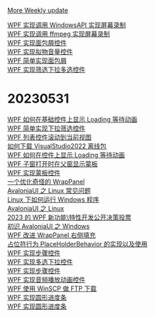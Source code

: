  [More Weekly update](https://mp.weixin.qq.com/mp/appmsgalbum?__biz=MzAwMzI4Nzc5Mg==&action=getalbum&album_id=1785824210196463617&scene=173&from_msgid=2647484896&from_itemidx=1&count=3&nolastread=1#wechat_redirect)
 
 [WPF 实现调用 WindowsAPI 实现屏幕录制](https://mp.weixin.qq.com/s/QNV_asnBocdk9iJUw8nOXA)   
 [WPF 实现调用 ffmpeg 实现屏幕录制](https://mp.weixin.qq.com/s/tPj0fUmCT_UiDYu2_35UkA)   
 [WPF 实现面包屑控件](https://mp.weixin.qq.com/s/fs4TcsjxA_JLrJ7_TWuzpg)   
 [WPF 实现拟物音量控件](https://mp.weixin.qq.com/s/dYgONCzy7awbMKB0eOlawA)  
 [WPF 简单实现面包屑](https://mp.weixin.qq.com/s/XwiS4hafwmC1ZnTDUJdjEA)   
 [WPF 实现筛选下拉多选控件](https://mp.weixin.qq.com/s/jY4DGCK894i--ZO6dMI19w)   
 
# 20230531

 [WPF 如何在基础控件上显示 Loading 等待动画](https://mp.weixin.qq.com/s/n9zStOH25f0jh6rfUxqnvA)   
 [WPF 简单实现下拉筛选控件](https://mp.weixin.qq.com/s/jPHoG-D8Uzy_0bvANp7yCg)    
 [WPF 列表控件滚动到当前视图](https://mp.weixin.qq.com/s/xg7_IL9THyCPIalwvOP8eA)    
   [如何下载 VisualStudio2022 离线包](https://mp.weixin.qq.com/s?__biz=MzAwMzI4Nzc5Mg==&mid=2647489913&idx=2&sn=06cde4ed5e59951c584fc0782d36d763&chksm=8304a2e6b4732bf0357cc18e735f19da1acbb479e7709965dde4662be2abcacc005e0cf97cd8&cur_album_id=1785824210196463617&scene=189&key=e5ad1fac7af1067916c60649bdad2620634985d02dfcd4b5b4237b1c0409d8500446f1b0de3a91f1d14eb50f0ffaa845b362c8ef07c90a0bb5189c997a0e1c7f6a17eb8f5bd2ecda4a337c2f1f312c00efc42e9ab90209c5500369ca5bc3bb22558ec37dffbd1eb34cae95e8a35a36fd495ef937fe2726e743366e86157d92ce&ascene=0&uin=MjE2NjYzMDc1&devicetype=Windows+10+x64&version=6309001c&lang=zh_CN&countrycode=CN&exportkey=n_ChQIAhIQ7yCAh3%2FoEoNK1N%2B86KtqshLXAQIE97dBBAEAAAAAAH0iMqNUBdMAAAAOpnltbLcz9gKNyK89dVj0I%2F9ISEqgBY3JlHD4GMAPKXYt2oPQOclAkMx1uOZU7arwpE3Jz0ZkpR%2B9RNn3iAsIduQV0wql4bnLUOlkJbmsMVfz9%2BDnX1P%2B84piiQTf1TpezjoXV2Erh7%2Fpfi%2BwNifuSZQXjI5T15hVxBKozXcVw4TZE2rizdaBjBVq2Cb1jc7%2Bi5cAUECDK4SYaadbig0nwXo073G27e2Tf%2F70F%2Fbx9qJwhSAWGxYehEQrQhcwpQ7o&acctmode=0&pass_ticket=YEAE1mIq5ZxaVj7fV5c4UrMDNchDuUEuS7C9%2F11sEj2zG09Aap5E2FIrORzEOlXsirds8YNG8SuT217Jlpl3Yg%3D%3D&wx_header=1&fontgear=2)    
   [WPF 如何在控件上显示 Loading 等待动画](https://mp.weixin.qq.com/s?__biz=MzAwMzI4Nzc5Mg==&mid=2647489834&idx=2&sn=1218831a89ea2e4d3955b0bea3b7ba0d&chksm=8304a2b5b4732ba36adfb9a9d94513ef653c88b21789c7f42acd054826a7553e22c89d203416&cur_album_id=1785824210196463617&scene=189&key=3d3c49dfeba840aeae67c6ab846fb2000a0599c2e6fc36e96099a490a7355b5e12ef96235f0a50de2812e8c49ba01ffb6c53fcb30e242f9d45c53c1245d9b003d660ecddc11411f58eb54fb7dcfb1ae40dd5edb5f432ed16f4f245689877996f8ebeb00bb9609a8ed9ca941b100382c5aa012b0f66c0b84e484e5e29d60cf7b0&ascene=0&uin=MjE2NjYzMDc1&devicetype=Windows+10+x64&version=6309001c&lang=zh_CN&countrycode=CN&exportkey=n_ChQIAhIQFx1%2F3HKlF%2BCLY%2Bga496I1xLXAQIE97dBBAEAAAAAAI%2FCDvIq%2Fd0AAAAOpnltbLcz9gKNyK89dVj0nxHilTuul%2FwU7WtjcBXqA0S%2BSfX7gdD6iM3BNiRuYSOsA0htdhFidJL%2Fw07Cqpvmq2IjzDTmFLI5Tm5CxFfQnWyh%2FKBvr0wnrpxu7ZmSvvRNJ%2F2lTXPcK1cTlnSsqiGrXmxFKFMgOy2gvuRVcfqMhSSjmOAdw9e2X7TqkLbOTVzxFkuqA7IW5pbp%2BiAjwaBegfEa97iO6zlweDwaPhlTdAwd%2BL4ArwkLEMRxZbA1wqLz&acctmode=0&pass_ticket=YEAE1mIq5ZxaVj7fV5c4UrMDNchDuUEuS7C9%2F11sEj1%2BMDxQvYc0X3XEvSodtTXdX%2B%2BjoFiLRVeiEDfWmj5jiQ%3D%3D&wx_header=1&fontgear=2)     
  [WPF 子窗打开时在父窗显示蒙板](https://mp.weixin.qq.com/s?__biz=MzAwMzI4Nzc5Mg==&mid=2647489787&idx=2&sn=cee50f7008c9031377dc8779aa9ef872&chksm=8304a364b4732a72e1236d40bf996d01176fba0dc8743061ba04a8f2ceedf52bc17fb3c1b79f&cur_album_id=1785824210196463617&scene=189&key=20257ef76534e40661d9f388d6446991d4c06be88bc3cee7fe484b5f466b407ef9396d9b123385b4090f036b9eae310e32c972e306bdab236fa30cbf159afcd08614c89eb56530c00dbf1f1bb9d037d631d16b15ed80ffdb530fd2a323b0a4d1cb42982b9d2b05bbda4060d7914a23a37aa47e0c0867b0fcbbf8834a3a20d232&ascene=0&uin=MjE2NjYzMDc1&devicetype=Windows+10+x64&version=6309001c&lang=zh_CN&countrycode=CN&exportkey=n_ChQIAhIQe62lhMNu7gudbPZWCSOnbRLXAQIE97dBBAEAAAAAAJ6rOcH7i5oAAAAOpnltbLcz9gKNyK89dVj04au9qCkghZSkXCBvKzx8ubBdD5B761MaTw0dLYivv%2FdudAyOQVGwTEr8iL%2BgXfUvu5vHeDivdlYoX1Q67Mo%2Bpgbco9MJi2QaQm%2FOTbmRonsejue%2FZmcYJvOpssvjT5OKLpV0ouQjMWfriTPSsM%2FFstCgtFVj%2BYWOvtF2CK9y6JIYf7h5Nq0whXnLwJIzjN7S%2BHR%2FrQB8ixClnAFR1vIySAmP%2FOhno%2F2JY%2FiT8vSzSyPv&acctmode=0&pass_ticket=YEAE1mIq5ZxaVj7fV5c4UrMDNchDuUEuS7C9%2F11sEj3lcb0dupbG27KWfJpa7pOyztySkryhyZZm1h6I%2BidiOw%3D%3D&wx_header=1&fontgear=2)     
  [WPF 实现蒙板控件](https://mp.weixin.qq.com/s?__biz=MzAwMzI4Nzc5Mg==&mid=2647489764&idx=1&sn=bbc58949dcad3b95e5b11da8bbb864e9&chksm=8304a37bb4732a6de8255684ba61331a9d8330ca5a7b38f91888256fc729a54dc80e00fe0fb5&cur_album_id=1785824210196463617&scene=189&key=d2868b97ded6928dfcd1bb05c51ea8745a1434903240a0bedcca0b07e88539a11cdd46369aabdf980a84941c1f172be0759b3031ad9ee5460cdba640eb4b3ac3c56b97f67c817c52e5b3935bf2dfde26eda5f531431defaed0785057d5c96587a58dbf0f7e2639c228bc3a04b713bda281b66eeeba5a4db961ac9d62f5758ec7&ascene=0&uin=MjE2NjYzMDc1&devicetype=Windows+10+x64&version=6309001c&lang=zh_CN&countrycode=CN&exportkey=n_ChQIAhIQassdn6x8Sqo%2FiB%2F56LrSrhLXAQIE97dBBAEAAAAAAI8yMAHE%2FE4AAAAOpnltbLcz9gKNyK89dVj0IKA%2F7b75fy5L774sw1NBkaYl40QXBIfLqSztFP1WAyo1861yCwnfX1RcXpTDY%2FRYXiCKGYIMKRjyoRIPDywYafGO4agdA0g6iXeeupBgcarkk%2BlS%2FUahQmPwPlpX80khjoEwPBHCptwQuLwxtirlmpXv639GCARbdDVOEnK3qQZv%2BAg0v3qaZa4sEzo12QA15PctgSLPk%2FT406picBRTe1Ds0%2BZjOiLAYVUDVCowhyTM&acctmode=0&pass_ticket=YEAE1mIq5ZxaVj7fV5c4UrMDNchDuUEuS7C9%2F11sEj0Eo34g93eOc0w5wCr6C%2FpcBQDT8qYFTPbefK9BZF3E%2FQ%3D%3D&wx_header=1&fontgear=2)     
  [一个优化奇怪的 WrapPanel](https://mp.weixin.qq.com/s?__biz=MzAwMzI4Nzc5Mg==&mid=2647489740&idx=2&sn=2023f93994af96773ccf4db1008f548f&chksm=8304a353b4732a4521974b30833188436f8f53d9072ddb1b761d62432c09707862ab36a735a3&cur_album_id=1785824210196463617&scene=189&key=e5ad1fac7af10679ea70dcfcc5d3696fb7161eaf011799c04406e50c808b185925c4f9fcbbc5214422b2239d156b6f049c7d27e2b6c785f74b54ec2a8c922c90200211d56fb34d142904de58a71abe4b9c460d12342f7ac8a2405786040ca79002142dceb13212ffcda841c802495a04bef41898725397290157f394ad9053d8&ascene=0&uin=MjE2NjYzMDc1&devicetype=Windows+10+x64&version=6309001c&lang=zh_CN&countrycode=CN&exportkey=n_ChQIAhIQGIdm9E7Mx2%2FXwwCiT2TsMxLXAQIE97dBBAEAAAAAABtYGrhmx0IAAAAOpnltbLcz9gKNyK89dVj0tvCBAZQSqGwHnzRRxT9xt5vShybeSTOSzoGA2dJ1uletSB9qh2INuhBoImLdcoB1l5%2BaVAY%2B3m%2BAvb%2FrHhhbETxSd%2Fkgka16HWKEZTLCdKuXERKIIw%2BDArtEgDi3Rcutih6%2FxtMgQwVhJbdbgXEa50KlxyIOOnMqD098i4OOfYl6MM0KPElPGZLIKgyZtdsOKMRl0BPjaRkLEat6uyTL5qqNDG3ZDrE6UlQDHb6l4HDe&acctmode=0&pass_ticket=YEAE1mIq5ZxaVj7fV5c4UrMDNchDuUEuS7C9%2F11sEj3TjgB13FFNjnYI73kGtlIxCYKyCiGr7cLsXtE6V8hzLw%3D%3D&wx_header=1&fontgear=2)      
  [AvaloniaUI 之 Linux 常见问题](https://mp.weixin.qq.com/s?__biz=MzAwMzI4Nzc5Mg==&mid=2647489661&idx=1&sn=643747a1d5f81dae2bfdcacc4c97f77b&chksm=8304a3e2b4732af48440c8913be3e24702f1a931ae3e96719acc79cb9ee9a552d8758fb034cb&cur_album_id=1785824210196463617&scene=189&key=4a89b17ba97257b576902f2a0a108ade79121f010e06c48d32645669ba853b04c5532ffa224e15a91fe07a2789c348cf71959fa2033151874e77ed3757b8ac47932792052fa5fe9941a08e0e26916bc3d0011ab9fd1713df1d0ff5a1a8e9bb8422af444a1dfba9765ff6561cb1d99834438e2a9ac7eb196ef75d271f640327b1&ascene=0&uin=MjE2NjYzMDc1&devicetype=Windows+10+x64&version=6309001c&lang=zh_CN&countrycode=CN&exportkey=n_ChQIAhIQRF6J1g4tjV3yi7wkklOybhLXAQIE97dBBAEAAAAAAKxnGPv2wUsAAAAOpnltbLcz9gKNyK89dVj0yGMiAnyaNLMrShfIiin9ZhHYwClkiCVMEAe4pIxXGd4ztrMyJOvMd51PBBGbByN6qYLcs%2BvwnLrurR4F9%2FYZF0hWe03DSVUHqY7aUr7dxQIg6c0SKo5BNDFzPqj8I0vQBgyd10gOpXZw%2F4gsdeU5egaPPjqYA7T4E%2FRarORzT5WsIB1YYMh4xFDd8yHBbEqhKVll7AES0eeHwBit0rN%2B29Dtp6kw2MnYL%2Fre8Zd2LQZK&acctmode=0&pass_ticket=YEAE1mIq5ZxaVj7fV5c4UrMDNchDuUEuS7C9%2F11sEj0SLYO3RrFgA7CZ0o0S8SKDgyaWUvL4m28tR0rZFDf7Nw%3D%3D&wx_header=1&fontgear=2)      
  [Linux 下如何运行 Windows 程序](https://mp.weixin.qq.com/s?__biz=MzAwMzI4Nzc5Mg==&mid=2647489724&idx=2&sn=3d772fcaf6a52e89ec81d30502a595f1&chksm=710cedda2f7fb98cea90610afe7be2076abf7390546426bc4522e3ad5aeefa5b4ea2f8b601e1&scene=123&key=b2a1f30271bb1c09f5755b8fd8f5cf7b6e9a414c9cb1e35ea7c640384c7875a6eb4cae7fe4303dc0eb71b9de37b5fe7dd115a1ed5439ae70cf2cf8693dd15caad1d6f54f6c7767d11dafa76d3b3d48e63345122ce71dd41009dfd711a6d42188e794480b7b9bdaedad2719c43bbadf8f67e226a7fb165dfab0fe8eb5fe190afb&ascene=7&uin=MjE2NjYzMDc1&devicetype=Windows+10+x64&version=6309001c&lang=zh_CN&session_us=gh_cce8c579dd43&countrycode=CN&exportkey=n_ChQIAhIQq9kX2x0sU%2BBHqX4SLlx7%2FRLmAQIE97dBBAEAAAAAANfLOgUoYDQAAAAOpnltbLcz9gKNyK89dVj0SdcGQlae44i7zt3vlUA89%2BN9En%2Bfv5lUXmqjmWp1Y70d107CZppZiXVBIbhgjzTTmnsEANCf%2BqPCdKAYHnC7eXI1aKe4kL8gJ4s%2BVorwvLNrQbvTnlKhPnnDsbDSWKI5tTTCGxh4JLEoWa1gcYQ4fL%2FfJDdtRz9TO6N01aWl3%2F2JNv2w1fcxicOoagy5GoGr4x%2FC7onAxQ36S4HrML4wcqnoHK1DZEvmsl8zonXW3oxJagV2%2Frzlt2SIOG7PYF8O&acctmode=0&pass_ticket=i%2BBpnI5B%2Fs8drSWkrWPtBllJCIoU59K7czMBHvzI1tY8fcf88JyfesYDismOuDNTqOZQ4EF277uFEwGD%2FmbgtQ%3D%3D&wx_header=1&fontgear=2)      
 [AvaloniaUI 之 Linux](https://mp.weixin.qq.com/s?__biz=MzAwMzI4Nzc5Mg==&mid=2647489629&idx=1&sn=448aaa1445d5313e298ede7465ee369e&chksm=8304a3c2b4732ad487a85d0ac68b430098faa96964945b8c6d78a729afc76c8762c92b0dbdc3&scene=123&key=90e9412a14a6e14d11460d3e4345bbff12c63017500ef86e088e7c75ebd2535cdc16ba70f2d1ec67a130cfc07869547b097f89458e1f70cd35c4cce08e3833f92583978bb24af9a1a17b61a3cdba8428e55e5ae774a7ea2a653db03373297c0e7a76bc76f0c5a55275b9f6163ac703d974173a36deeae910c14da24924b62598&ascene=7&uin=MjE2NjYzMDc1&devicetype=Windows+10+x64&version=6309001c&lang=zh_CN&session_us=gh_cce8c579dd43&countrycode=CN&exportkey=n_ChQIAhIQS5eYWGGUqxu%2BV7XUzxCgpBLmAQIE97dBBAEAAAAAAL1yGrXdt%2B4AAAAOpnltbLcz9gKNyK89dVj0vvoKyYyS6Q6ZqcW%2B7BD5mV5rvY7m0TAKgDPZ3O6rLAQ1oBexcsw1XFOqdaNkinDcRe4tNZfZZOvXE0hkC2EC4B9qk%2FwFo5G5Vh0ubkltwvrM9KRPfjrTn2QoObtrtRPdseDkCVyWGzRrI%2FgZWaShpvVfCpUwujayUuD1j7%2F9QFOPXH3fYHLYDRgcna5yCM%2FHBOxY8ed5uRJ1VmgNZyOSTfXSLaR4uUbZ4oSJCNt%2BY4unY%2F3lTo%2BSygxyHzReZx1a&acctmode=0&pass_ticket=i%2BBpnI5B%2Fs8drSWkrWPtBllJCIoU59K7czMBHvzI1tYKB7hCudbLTjWRqUQY2EvUzNXGgaZ2ontSYTXJs6S75w%3D%3D&wx_header=1&fontgear=2)  
[2023 的 WPF 新功能\特性开发公开决策投票](https://mp.weixin.qq.com/s?__biz=MzAwMzI4Nzc5Mg==&mid=2647489660&idx=2&sn=95ec5c63ba964cdc6132822613c2f784&chksm=8304a3e3b4732af5fca454cbb763214da70b263de6d2f313e2f8a597467075134073b4cdf2ca&scene=123&key=b2a1f30271bb1c09a9ca6eb499232a89915a96cbf01a2334f2860d649921acfca91cc53d4bfcd4a2a81492f2181455c7aec8d2c6bce9afa00ffc4a1619b5a746ca019b2d453f897ea79f71bf811893d2409db6aff162a8e864c96d940c3b9672c0ef28b0dc8a9eb1266c54cb62e08c326aff625f4e6f53e437d777be363e0c66&ascene=7&uin=MjE2NjYzMDc1&devicetype=Windows+10+x64&version=6309001c&lang=zh_CN&session_us=gh_cce8c579dd43&countrycode=CN&exportkey=n_ChQIAhIQNNhuCGY3jdZ%2FkznSp%2BCdUBLmAQIE97dBBAEAAAAAAE4JFjL8S74AAAAOpnltbLcz9gKNyK89dVj0rcUUGfZ1%2BYjBx48Ftju%2FIAvnwmKPGkYRUnlZhuc08xP1%2BHfHpR%2BNW3DtYjOLExEYm56xC7QU7LEhsCE40KpSl00YKN9eADX4S9nevIOjs4pSG929lwdTH6NLSd1slzN8GLanfTt8rKUmq%2ByyI8lX6oGSol12%2B4XPVALQXPEN5sKXDIkhtbQsKT4XcdMwCKovyssHehznMUFcMsEHeuxyWUc%2FqJUUY1dOITG6p77MJxO8lZd3YoIhnZjWmlP6PkT2&acctmode=0&pass_ticket=i%2BBpnI5B%2Fs8drSWkrWPtBllJCIoU59K7czMBHvzI1tbqr8ajPDj08zCOBK9wMteP3wAOu9e1HFbDugrThjXE4A%3D%3D&wx_header=1&fontgear=2)  
[初识 AvaloniaUI 之 Windows](https://mp.weixin.qq.com/s/czWaMEyH4vsUZDfxrGpCLw)  
[WPF 改进 WrapPanel 右侧填充](http://mp.weixin.qq.com/s?__biz=MzAwMzI4Nzc5Mg==&amp;mid=2647489526&amp;idx=1&amp;sn=f72f76aa617252960772ac1868d6e475&amp;chksm=8304a469b4732d7f14bfb34a14fa20dd1d087afac51b2914921e882bacb27ca75f068f026821#rd)  
[占位符行为 PlaceHolderBehavior 的实现以及使用](http://mp.weixin.qq.com/s?__biz=MzAwMzI4Nzc5Mg==&amp;mid=2647489525&amp;idx=2&amp;sn=da1cb66d62bd26eb53b8e7406b919ef6&amp;chksm=8304a46ab4732d7c9d19f78957311913879c2a6fa98549e88c3d4eb0ae1fb3a2b607ba97f9bf#rd)  
[WPF 实现步骤控件](http://mp.weixin.qq.com/s?__biz=MzAwMzI4Nzc5Mg==&amp;mid=2647489495&amp;idx=2&amp;sn=a9ce2043c1275f2cf82dfd263299a219&amp;chksm=8304a448b4732d5e786de56d79ef500db999818d0f0db9262211ce8cb8ce9bea4ebdaba07074#rd)  
[WPF 实现多选下拉控件](http://mp.weixin.qq.com/s?__biz=MzAwMzI4Nzc5Mg==&amp;mid=2647489469&amp;idx=1&amp;sn=fdab5a3d991d204e5fd2565ab36bf87e&amp;chksm=8304a422b4732d3460b1536f42810d2aeb19da72ecd539ee3516fe6ff924dc7557379ee59bb7#rd)  
[WPF 实现步骤控件](http://mp.weixin.qq.com/s?__biz=MzAwMzI4Nzc5Mg==&amp;mid=2647489428&amp;idx=1&amp;sn=df8041d3578a6fa4102c3acddf731f32&amp;chksm=8304a40bb4732d1dd8cee191d7a6670888772d906d8e6ded16518020a99f6e3d080481c64a39#rd)  
[WPF 实现音频播放动画控件](http://mp.weixin.qq.com/s?__biz=MzAwMzI4Nzc5Mg==&amp;mid=2647489408&amp;idx=2&amp;sn=a04a44e8ec079a1bdfe78fc059924905&amp;chksm=8304a41fb4732d092d28245abf333e0edf4fe8dee3a298f86d6e4a96958f34d96047834dc1ac#rd)  
[WPF 使用 WinSCP 做 FTP 下载](http://mp.weixin.qq.com/s?__biz=MzAwMzI4Nzc5Mg==&amp;mid=2647489397&amp;idx=1&amp;sn=179c7a8d5ea385a4ea3c2062e6e919d6&amp;chksm=8304a4eab4732dfc2592cbdec9be53eb86cff96440f9a3b28f30b961cffdcc45a8cdf68fdedb#rd)  
[WPF 实现圆形进度条](http://mp.weixin.qq.com/s?__biz=MzAwMzI4Nzc5Mg==&amp;mid=2647489397&amp;idx=2&amp;sn=9dab46d8b32790191a8db207f0f9f202&amp;chksm=8304a4eab4732dfcc4a1cfe349d03b8bd64094a37b72e656d0e801cc9484f7debfac0d82357f#rd)  
[WPF 实现圆形进度条](http://mp.weixin.qq.com/s?__biz=MzAwMzI4Nzc5Mg==&amp;mid=2647489396&amp;idx=2&amp;sn=5d360a1cccee7e56e9ef54abca2faede&amp;chksm=8304a4ebb4732dfdbeefef3baec05a0d3a815e318706857a757d2bdd8efa42c78113996148d4#rd)  
